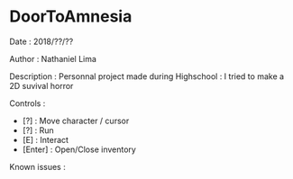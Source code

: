 # DoorToAmnesia
Date : 2018/??/??

Author :
Nathaniel Lima

Description :
Personnal project made during Highschool : I tried to make a 2D suvival horror

Controls :
- [?] : Move character / cursor
- [?] : Run
- [E] : Interact
- [Enter] : Open/Close inventory

Known issues :
